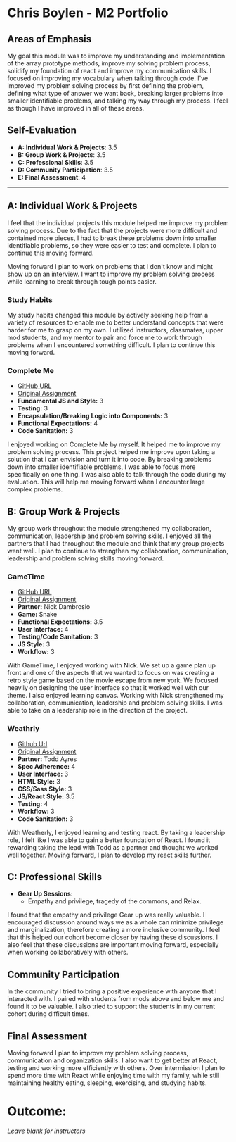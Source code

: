 # Chris Boylen - M2 Portfolio

## Areas of Emphasis

My goal this module was to improve my understanding and implementation of the array prototype methods, improve my solving problem process, solidify my foundation of react and improve my communication skills.  I focused on improving my vocabulary when talking through code.  I've improved my problem solving process by first defining the problem, defining what type of answer we want back, breaking larger problems into smaller identifiable problems, and talking my way through my process.  I feel as though I have improved in all of these areas.  

## Self-Evaluation

* **A: Individual Work & Projects**: 3.5
* **B: Group Work & Projects**: 3.5
* **C: Professional Skills**: 3.5
* **D: Community Participation**: 3.5
* **E: Final Assessment**: 4

-----------------------

## A: Individual Work & Projects

I feel that the individual projects this module helped me improve my problem solving process.  Due to the fact that the projects were more difficult and contained more pieces, I had to break these problems down into smaller identifiable problems, so they were easier to test and complete. I plan to continue this moving forward.

Moving forward I plan to work on problems that I don't know and might show up on an interview.  I want to improve my problem solving process while learning to break through tough points easier.

### Study Habits

My study habits changed this module by actively seeking help from a variety of resources to enable me to better understand concepts that were harder for me to grasp on my own.  I utilized instructors, classmates, upper mod students, and my mentor to pair and force me to work through problems when I encountered something difficult.  I plan to continue this moving forward.


### Complete Me
* [GitHub URL](https://github.com/chrisboylen/complete-me-2.git)
* [Original Assignment](http://frontend.turing.io/projects/complete-me.html)
* **Fundamental JS and Style:** 3
* **Testing:** 3
* **Encapsulation/Breaking Logic into Components:** 3
* **Functional Expectations:** 4
* **Code Sanitation:** 3

I enjoyed working on Complete Me by myself. It helped me to improve my problem solving process.  This project helped me improve upon taking a solution that i can envision and turn it into code.  By breaking problems down into smaller identifiable problems, I was able to focus more specifically on one thing. I was also able to talk through the code during my evaluation.  This will help me moving forward when I encounter large complex problems.

## B: Group Work & Projects

My group work throughout the module strengthened my collaboration, communication, leadership and problem solving skills.  I enjoyed all the partners that I had throughout the module and think that my group projects went well.  I plan to continue to strengthen my collaboration, communication, leadership and problem solving skills moving forward.

### GameTime
* [GitHub URL](https://github.com/30ozSteak/CB-ND-Gametime-Snake.git)
* [Original Assignment](http://frontend.turing.io/projects/game-time.html)
* **Partner:** Nick Dambrosio
* **Game:** Snake
* **Functional Expectations:** 3.5
* **User Interface:** 4
* **Testing/Code Sanitation:** 3
* **JS Style:** 3
* **Workflow:** 3

With GameTime, I enjoyed working with Nick.  We set up a game plan up front and one of the aspects that we wanted to focus on was creating a retro style game based on the movie escape from new york.  We focused heavily on designing the user interface so that it worked well with our theme.  I also enjoyed learning canvas.  Working with Nick strengthened my collaboration, communication, leadership and problem solving skills.  I was able to take on a leadership role in the direction of the project. 

### Weathrly
* [Github Url](https://github.com/chrisboylen/React-Weather-App.git)
* [Original Assignment](http://frontend.turing.io/projects/weathrly.html)
* **Partner:** Todd Ayres
* **Spec Adherence:** 4
* **User Interface:** 3
* **HTML Style:** 3
* **CSS/Sass Style:** 3
* **JS/React Style:** 3.5
* **Testing:** 4
* **Workflow:** 3
* **Code Sanitation:** 3

With Weatherly, I enjoyed learning and testing react.  By taking a leadership role, I felt like I was able to gain a better foundation of React.  I found it rewarding taking the lead with Todd as a partner and thought we worked well together.  Moving forward, I plan to develop my react skills further.

## C: Professional Skills

* **Gear Up Sessions:**
  * Empathy and privilege, tragedy of the commons, and Relax.

I found that the empathy and privilege Gear up was really valuable.  I encouraged discussion around ways we as a whole can minimize privilege and marginalization, therefore creating a more inclusive community. I feel that this helped our cohort become closer by having these discussions. I also feel that these discussions are important moving forward, especially when working collaboratively with others.

## Community Participation

In the community I tried to bring a positive experience with anyone that I interacted with.  I paired with students from mods above and below me and found it to be valuable.  I also tried to support the students in my current cohort during difficult times.

## Final Assessment

Moving forward I plan to improve my problem solving process, communication and organization skills.  I also want to get better at React, testing and working more efficiently with others. Over intermission I plan to spend more time with React while enjoying time with my family, while still maintaining healthy eating, sleeping, exercising, and studying habits.

# Outcome:
_Leave blank for instructors_
